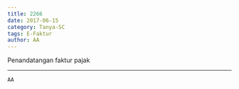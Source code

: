 ```yaml
---
title: 2266
date: 2017-06-15
category: Tanya-SC
tags: E-Faktur
author: AA
---
```


Penandatangan faktur pajak

---



`AA`

